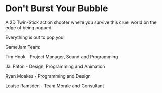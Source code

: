 # Don't Burst Your Bubble

A 2D Twin-Stick action shooter where you survive this cruel world on the edge of being popped.

Everything is out to pop you!

GameJam Team:

Tim Hook - Project Manager, Sound and Programming

Jai Paton - Design, Programming and Animation

Ryan Moakes - Programming and Design

Louise Ramsden - Team Morale and Consultant
